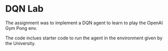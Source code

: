 <h1>DQN Lab</h1>

The assignment was to implement a DQN agent to learn to play the OpenAI Gym Pong env.

The code inclues starter code to run the agent in the environment given by the University.
